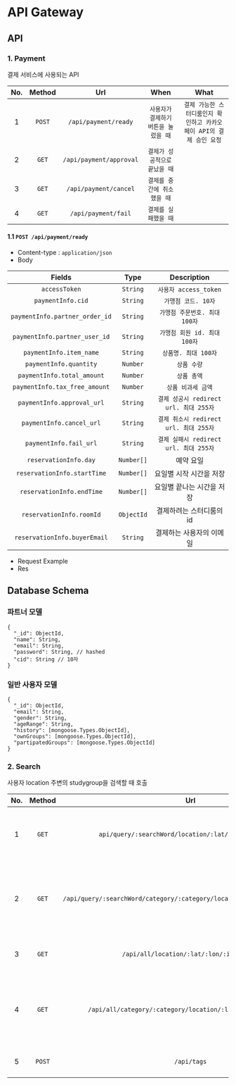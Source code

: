 # API Gateway


## API

### 1. Payment

결제 서비스에 사용되는 API

| No. | Method |           Url           |                 When                 |                                 What                                 |
| :-: | :----: | :---------------------: | :----------------------------------: | :------------------------------------------------------------------: |
|  1  | `POST` |  `/api/payment/ready`   | `사용자가 결제하기 버튼을 눌렀을 때` | `결제 가능한 스터디룸인지 확인하고 카카오 페이 API의 결제 승인 요청` |
|  2  | `GET`  | `/api/payment/approval` |    `결제가 성공적으로 끝났을 때`     |                                                                      |
|  3  | `GET`  |  `/api/payment/cancel`  |     `결제를 중간에 취소했을 때`      |
|  4  | `GET`  |   `/api/payment/fail`   |         `결제를 실패했을 때`         |

#### 1.1 `POST /api/payment/ready`

- Content-type : `application/json`
- Body

|       Fields       |   Type   |              Description               |
| :----------------: | :------: | :------------------------------------: |
|    `accessToken`    | `String` |         `사용자 access_token`          |
|       `paymentInfo.cid`       | `String` |          `가맹점 코드. 10자`           |
| `paymentInfo.partner_order_id` | `String` |     `가맹점 주문번호. 최대 100자`      |
| `paymentInfo.partner_user_id` | `String` |      `가맹점 회원 id. 최대 100자`      |
| `paymentInfo.item_name` | `String` |          `상품명. 최대 100자`          |
|     `paymentInfo.quantity`     | `Number` |              `상품 수량`               |
|   `paymentInfo.total_amount`   | `Number` |              `상품 총액`               |
| `paymentInfo.tax_free_amount` | `Number` |           `상품 비과세 금액`           |
|   `paymentInfo.approval_url`   | `String` | `결제 성공시 redirect url. 최대 255자` |
|    `paymentInfo.cancel_url`    | `String` | `결제 취소시 redirect url. 최대 255자` |
|     `paymentInfo.fail_url`     | `String` | `결제 실패시 redirect url. 최대 255자` |
| `reservationInfo.day` | `Number[]` | 예약 요일 |
| `reservationInfo.startTime` | `Number[]` | 요일별 시작 시간을 저장 |
| `reservationInfo.endTime` | `Number[]` | 요일별 끝나는 시간을 저장 |
| `reservationInfo.roomId` | `ObjectId` | 결제하려는 스터디룸의 id |
| `reservationInfo.buyerEmail` | `String` | 결제하는 사용자의 이메일 |

- Request Example
- Res

## Database Schema

### 파트너 모델

```
{
  "_id": ObjectId,
  "name": String,
  "email": String,
  "password": String, // hashed
  "cid": String // 10자
}
```

### 일반 사용자 모델

```
{
  "_id": ObjectId,
  "email": String,
  "gender": String,
  "ageRange": String,
  "history": [mongoose.Types.ObjectId],
  "ownGroups": [mongoose.Types.ObjectId],
  "partipatedGroups": [mongoose.Types.ObjectId]
}
```
### 2. Search

사용자 location 주변의 studygroup을 검색할 때 호출

| No. | Method |     Url      |        Body        |                                 What                                     |
| :-: | :----: | :----------: | :----------------: | :----------------------------------------------------------------------: |
|  1  | `GET` |`api/query/:searchWord/location/:lat/:lon/:isRecruit`|| `검색어로 필터링한 스터디그룹 조회` |
|  2  | `GET`  |`/api/query/:searchWord/category/:category/location/:lat/:lon/:isRecruit`|| `검색어와 카테고리로 필터링한 스터디그룹 조회`|
|  3  | `GET`  |`/api/all/location/:lat/:lon/:isRecruit` ||`모든 스터디그룹 조회`|
|  4  | `GET`  |`/api/all/category/:category/location/:lat/:lon/:isRecruit`||`카테고리로 필터링 한 모든 스터디 그룹 조회`|
|  5  | `POST` |`/api/tags`| `{tags, category, lat, lon, isRecruit}`|`태그 검색`|
